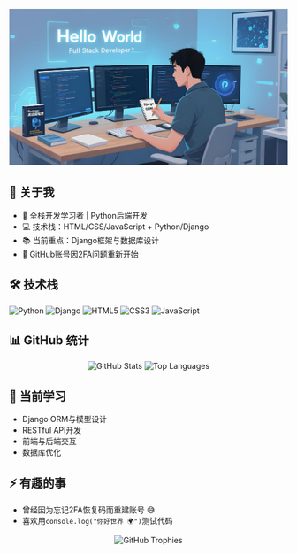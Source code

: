 <p align="center">
  <img src="tp.jpeg"Typing SVG" />
</p>

## 👋 关于我
- 🏫 全栈开发学习者 | Python后端开发
- 💻 技术栈：HTML/CSS/JavaScript + Python/Django
- 📚 当前重点：Django框架与数据库设计
- 🚀 GitHub账号因2FA问题重新开始

## 🛠 技术栈
![Python](https://img.shields.io/badge/-Python-3776AB?logo=python&logoColor=white)
![Django](https://img.shields.io/badge/-Django-092E20?logo=django&logoColor=white)
![HTML5](https://img.shields.io/badge/-HTML5-E34F26?logo=html5&logoColor=white)
![CSS3](https://img.shields.io/badge/-CSS3-1572B6?logo=css3&logoColor=white)
![JavaScript](https://img.shields.io/badge/-JavaScript-F7DF1E?logo=javascript&logoColor=black)

## 📊 GitHub 统计
<p align="center">
  <img src="https://github-readme-stats.vercel.app/api?username=aiyangdie&show_icons=true&theme=radical" alt="GitHub Stats" width="48%"/>
  <img src="https://github-readme-stats.vercel.app/api/top-langs/?username=aiyangdie&layout=compact&theme=radical" alt="Top Languages" width="48%"/>
</p>

## 🌱 当前学习
- Django ORM与模型设计
- RESTful API开发
- 前端与后端交互
- 数据库优化

## ⚡ 有趣的事
- 曾经因为忘记2FA恢复码而重建账号 😅
- 喜欢用`console.log("你好世界 🌍")`测试代码

<p align="center">
  <img src="https://github-profile-trophy.vercel.app/?username=aiyangdie&theme=onedark&row=1&column=4" alt="GitHub Trophies" />
</p>
